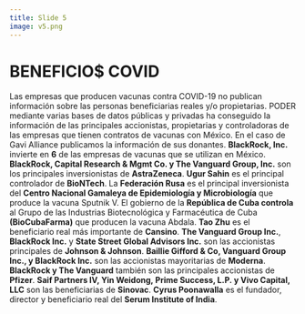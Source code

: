 ```yaml
---
title: Slide 5
image: v5.png
---
```


# BENEFICIO$ COVID

Las empresas que producen vacunas contra COVID-19 no publican información sobre las personas beneficiarias reales y/o propietarias. PODER mediante varias bases de datos públicas y privadas ha conseguido la información de las principales accionistas, propietarias y controladoras de las empresas que tienen contratos de vacunas con México. En el caso de Gavi Alliance publicamos la información de sus donantes. **BlackRock, Inc.** invierte en **6** de las empresas de vacunas que se utilizan en México. **BlackRock, Capital Research & Mgmt Co. y The Vanguard Group, Inc.** son los principales inversionistas de **AstraZeneca**. **Ugur Sahin** es el principal controlador de **BioNTech**. La **Federación Rusa** es el principal inversionista del **Centro Nacional Gamaleya de Epidemiología y Microbiología** que produce la vacuna Sputnik V. El gobierno de la **República de Cuba controla** al Grupo de las Industrias Biotecnológica y Farmacéutica de Cuba **(BioCubaFarma)** que producen la vacuna Abdala. **Tao Zhu** es el beneficiario real más importante de **Cansino**. **The Vanguard Group Inc.**, **BlackRock Inc.** y **State Street Global Advisors Inc.** son las accionistas principales de **Johnson & Johnson**. **Baillie Gifford & Co, Vanguard Group Inc., y BlackRock Inc.** son las accionistas mayoritarias de **Moderna**. **BlackRock y The Vanguard** también son las principales accionistas de **Pfizer**. **Saif Partners IV, Yin Weidong, Prime Success, L.P. y Vivo Capital, LLC** son las beneficiarias de **Sinovac**. **Cyrus Poonawalla** es el fundador, director y beneficiario real del **Serum Institute of India**.
